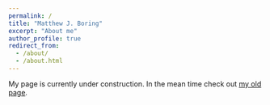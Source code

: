 ```yaml
---
permalink: /
title: "Matthew J. Boring"
excerpt: "About me"
author_profile: true
redirect_from: 
  - /about/
  - /about.html
---
```


My page is currently under construction. In the mean time check out [my old page](http://www.pitt.edu/~mjb200/).

